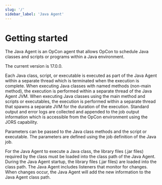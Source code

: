 ```yaml
---
slug: '/'
sidebar_label: 'Java Agent'
---
```


# Getting started

The Java Agent is an OpCon agent that allows OpCon to schedule Java classes and scripts or programs within a Java environment.

The current version is 17.0.0.

Each Java class, script, or executable is executed as part of the Java Agent within a separate thread which is terminated when the execution is complete. When executing Java classes with named methods (non-main method), the execution is performed within a separate thread of the Java Agent JVM. When executing Java classes using the main method and scripts or executables, the execution is performed within a separate thread that spawns a separate JVM for the duration of the execution. Standard output and error logs are collected and appended to the job output information which is accessible from the OpCon environment using the JORS capability.

Parameters can be passed to the Java class methods and the script or executable. The parameters are defined using the job definition of the Java job.

For the Java Agent to execute a Java class, the library files (.jar files) required by the class must be loaded into the class path of the Java Agent. During the Java Agent startup, the library files (.jar files) are loaded into the class path. The Java Agent includes listeners that monitor for changes. When changes occur, the Java Agent will add the new information to the Java Agent class path.

